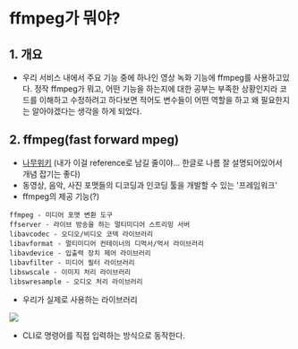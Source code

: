 # ffmpeg가 뭐야?

## 1. 개요

- 우리 서비스 내에서 주요 기능 중에 하나인 영상 녹화 기능에 ffmpeg를 사용하고있다. 정작 ffmpeg가 뭐고, 어떤 기능을 하는지에 대한 공부는 부족한 상황인지라 코드를
이해하고 수정하려고 하다보면 적어도 변수들이 어떤 역할을 하고 왜 필요한지는 알아야겠다는 생각을 하게 되었다.

## 2. ffmpeg(fast forward mpeg)

- [나무위키](!https://namu.wiki/w/FFmpeg) (내가 이걸 reference로 남길 줄이야... 한글로 나름 잘 설명되어있어서 개념 잡기는 좋다)
- 동영상, 음악, 사진 포맷들의 디코딩과 인코딩 툴을 개발할 수 있는 '프레임워크'
- ffmpeg의 제공 기능(?)
```
ffmpeg - 미디어 포맷 변환 도구
ffserver - 라이브 방송을 하는 멀티미디어 스트리밍 서버
libavcodec - 오디오/비디오 코덱 라이브러리
libavformat - 멀티미디어 컨테이너의 디먹서/먹서 라이브러리
libavdevice - 입출력 장치 제어 라이브러리
libavfilter - 미디어 필터 라이브러리
libswscale - 이미지 처리 라이브러리
libswresample - 오디오 처리 라이브러리
```
- 우리가 실제로 사용하는 라이브러리<br>
<img src="https://user-images.githubusercontent.com/26498433/122764284-4c50cf80-d2da-11eb-9fd4-e89f21ebd72e.png">

- CLI로 명령어를 직접 입력하는 방식으로 동작한다. 